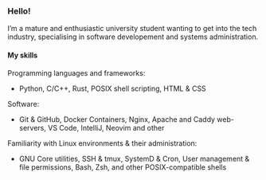 ### Hello!

I’m a mature and enthusiastic university student wanting to get into the tech industry, specialising in software developement and systems administration.

#### My skills

Programming languages and frameworks:
 - Python, C/C++, Rust, POSIX shell scripting, HTML & CSS

Software:
 - Git & GitHub, Docker Containers, Nginx, Apache and Caddy web-servers, VS Code, IntelliJ, Neovim and other

Familiarity with Linux environments & their administration:
 - GNU Core utilities, SSH & tmux, SystemD & Cron, User management & file permissions, Bash, Zsh, and other POSIX-compatible shells

<!--
**Hoverth/Hoverth** is a ✨ _special_ ✨ repository because its `README.md` (this file) appears on your GitHub profile.

Here are some ideas to get you started:

- 🔭 I’m currently working on ...
- 🌱 I’m currently learning ...
- 👯 I’m looking to collaborate on ...
- 🤔 I’m looking for help with ...
- 💬 Ask me about ...
- 📫 How to reach me: ...
- 😄 Pronouns: ...
- ⚡ Fun fact: ...
-->
